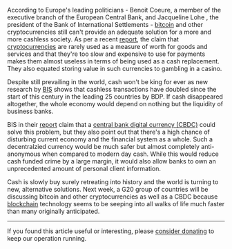 According to Europe's leading politicians - Benoit Coeure, a member of the executive branch of the European Central Bank, and Jacqueline Lohe , the president of the Bank of International Settlements - [bitcoin][btc] and other cryptocurrencies still can't provide an adequate solution for a more and more cashless society. As per a recent [report][link], the claim that [cryptocurrencies][cc] are rarely used as a measure of worth for goods and services and that they're too slow and expensive to use for payments makes them almost useless in terms of being used as a cash replacement. They also equated storing value in such currencies to gambling in a casino.

Despite still prevailing in the world, cash won't be king for ever as new research by [BIS][bis] shows that cashless transactions have doubled since the start of this century in the leading 25 countries by BDP. If cash disappeared altogether, the whole economy would depend on nothing but the liquidity of business banks.

BIS in their [report][izvj] claim that a [central bank digital currency (CBDC)][dkuna] could solve this problem, but they also point out that there's a high chance of disturbing current economy and the financial system as a whole. Such a decentralzied currency would be much safer but almost completely anti-anonymous when compared to modern day cash. While this would reduce cash funded crime by a large margin, it would also allow banks to own an unprecedented amount of personal client information.

Cash is slowly buy surely retreating into history and the world is turning to new, alternative solutions. Next week, a G20 group of countries will be discussing bitcoin and other cryptocurrencies as well as a CBDC because [blockchain][bc] technology seems to be seeping into all walks of life much faster than many originally anticipated.

---

If you found this article useful or interesting, please [consider donating][donate] to keep our operation running.

[donate]: https://bitfalls.com/donate

[dkuna]: https://bitfalls.com/2017/10/31/dkuna-use-case-government-cryptocurrency-option/
[bis]: https://www.bis.org/publ/qtrpdf/r_qt1803g.htm
[link]: http://www.ecb.europa.eu/press/inter/date/2018/html/ecb.in180313.en.html
[izvj]: https://www.bis.org/cpmi/publ/d174.htm
[btc]: https://bitfalls.com/hr/2017/09/01/send-receive-bitcoin/
[cc]: https://bitfalls.com/hr/2017/08/20/cryptocurrency/
[bc]: https://bitfalls.com/hr/2017/08/20/blockchain-explained-blockchain-works/
